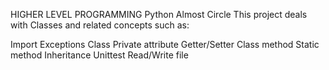 HIGHER LEVEL PROGRAMMING
Python Almost Circle
This project deals with Classes and related concepts such as:

Import
Exceptions
Class
Private attribute
Getter/Setter
Class method
Static method
Inheritance
Unittest
Read/Write file
